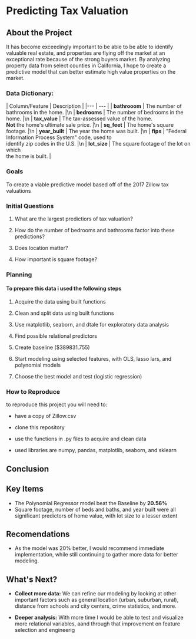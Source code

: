 # Predicting Tax Valuation

## About the Project
It has become exceedingly important to be able to be able to identify valuable real estate, and properties are flying off the market at an exceptional rate because of the strong buyers market. By analyzing property data from select counties in California, I hope to create a predictive model that can better estimate high value properties on the market.

### Data Dictionary:

   | Column/Feature | Description |
    |--- | --- |
    | __bathrooom__ | The number of bathrooms in the home. |\n
    | __bedrooms__ | The number of bedrooms in the home. |\n
    | __tax_value__ | The tax-assessed value of the home. <br> __Not__ the home's ultimate sale price. |\n
    | __sq_feet__ | The home's square footage. |\n
    | __year_built__ | The year the home was built. |\n
    | __fips__ | \"Federal Information Process System\" code, used to <br> identify zip codes in the U.S. |\n
    | __lot_size__ | The square footage of the lot on which <br> the home is built. |

### Goals

To create a viable predictive model based off of the 2017 Zillow tax valuations


### Initial Questions

1. What are the largest predictiors of tax valuation?

2. How do the number of bedrooms and bathrooms factor into these predictions?

3. Does location matter?

4. How important is square footage?

### Planning

#### To prepare this data i used the following steps

1. Acquire the data using built functions

2. Clean and split data using built functions

3. Use matplotlib, seaborn, and dtale for exploratory data analysis

4. Find possible relational predictors

5. Create baseline ($389831.755)

6. Start modeling using selected features, with OLS, lasso lars, and polynomial models

7. Choose the best model and test (logistic regression)

### How to Reproduce

to reproduce this project you will need to: 

- have a copy of Zillow.csv

- clone this repository

- use the functions in .py files to acquire and clean data

- used libraries are numpy, pandas, matplotlib, seaborn, and sklearn


## Conclusion


## Key Items

- The Polynomial Regressor model beat the Baseline by **20.56%**
- Square footage, number of beds and baths, and year built were all significant predictors of home value, with lot size to a lesser extent

## Recomendations

- As the model was 20% better, I would recommend immediate implementation, while still continuing to gather more data for better modeling.

## What's Next?

- **Collect more data:** We can refine our modeling by looking at other important factors such as general location (urban, suburban, rural), distance from schools and city centers, crime statistics, and more.

- **Deeper analysis:** With more time I would be able to test and visualize more relational variables, aand through that improvement on feature selection and engineerig













